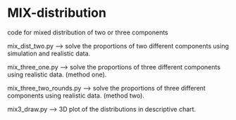 # MIX-distribution
code for mixed distribution of two or three components 

mix_dist_two.py --> solve the proportions of two different components using simulation and realistic data. 

mix_three_one.py --> solve the proportions of three different components using realistic data. (method one). 

mix_three_two_rounds.py --> solve the proportions of three different components using realistic data. (method two). 

mix3_draw.py --> 3D plot of the distributions in descriptive chart. 




